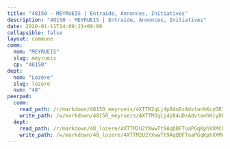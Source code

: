 ```yaml
---
title: "48150 - MEYRUEIS | Entraide, Annonces, Initiatives"
description: "48150 - MEYRUEIS | Entraide, Annonces, Initiatives"
date: 2020-01-11T14:09:21+09:00
collapsible: false
layout: commune
comm:
  nom: "MEYRUEIS"
  slug: meyrueis
  cp: "48150"
dept:
  nom: "Lozère"
  slug: lozere
  num: "48"
peerpad:
  comm:
    read_path: /r/markdown/48150_meyrueis/4XTTM2qLj4p84uDzAdvtanhKcyDRTE3mdcWNs5VgMiMdDPUxj
    write_path: /w/markdown/48150_meyrueis/4XTTM2qLj4p84uDzAdvtanhKcyDRTE3mdcWNs5VgMiMdDPUxj-K3TgUMZ6gNVXxhU1JQqtqmUyihro32LAaHkAtvubMudZrRYcx3X16Yk1GdSM4LocMmesDkJ8pCL7B4fzTQv4nhT29pW6nWHQVySTW7knrkgopSSfV3AiqATiEE9pULGVtYMciRXR
  dept:
    read_path: /r/markdown/48_lozere/4XTTM2U2YXwwTt9AqQBFToaPGqKphXXMCbRQJd3ieCWApZKhp
    write_path: /w/markdown/48_lozere/4XTTM2U2YXwwTt9AqQBFToaPGqKphXXMCbRQJd3ieCWApZKhp-K3TgU8LFw2VbEvF8YT63nrQb5nBCHp3LkChLkTGaYr9v91U6euBJvc2gC6ZE26iQLtBcf6bgLU5YQs5jKcnyLY5qYAH3MFy4H4ZDybCAkb97J6HGTY7nKmFopGDHEk7j5murpeJa
---
```


